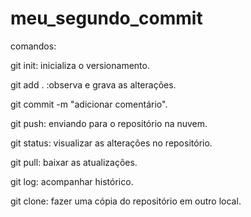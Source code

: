 # meu_segundo_commit
comandos:

git init: inicializa o versionamento.

git add . :observa e grava as alterações.

git commit -m "adicionar comentário".

git push: enviando para o repositório na nuvem.

git status: visualizar as alterações no repositório.

git pull: baixar as atualizações.

git log: acompanhar histórico.

git clone: fazer uma cópia do repositório em outro local.
